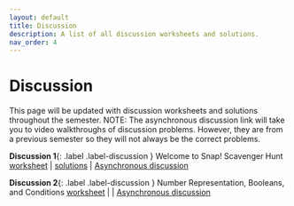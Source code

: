 ```yaml
---
layout: default
title: Discussion
description: A list of all discussion worksheets and solutions.
nav_order: 4
---
```


# Discussion

This page will be updated with discussion worksheets and solutions throughout the semester.
NOTE: The asynchronous discussion link will take you to video walkthroughs of discussion problems. However, they are from a previous semester so they will not always be the correct problems.

**Discussion 1**{: .label .label-discussion } Welcome to Snap! Scavenger Hunt [worksheet](https://drive.google.com/file/d/1uJTkCdiCNF_rUUsnK4wv3eg9NhwaSwcA/view?usp=sharing) | [solutions](https://drive.google.com/file/d/1KjIGuhANJ-ptCXARWNvjBXvnr4RqAGCe/view?usp=sharing) | [Asynchronous discussion](https://www.youtube.com/playlist?list=PLFtj8IkGH5MK2wGnoWTKh0Vg8FEfJlvFz)

**Discussion 2**{: .label .label-discussion } Number Representation, Booleans, and Conditions [worksheet](https://drive.google.com/file/d/1klLzhoJV69Nt1vyhMciKMqyxZn89O3mf/view?usp=sharing) \| | [Asynchronous discussion](https://www.youtube.com/playlist?list=PLFtj8IkGH5MIvW8lYOoODMcF4uMd3AfOQ)

<!-- **Discussion 3**{: .label .label-discussion } Domain and Range, HOFs, Scoping [worksheet](https://drive.google.com/file/d/1hG5RY7G7aaUvi9iL_f7HTXxcPkKqq6rx/view?usp=sharing) \| | [Asynchronous discussion](https://www.youtube.com/playlist?list=PLFtj8IkGH5MKweAzb42I5sjEXz5oq-y_8)

**Discussion 4**{: .label .label-discussion} Algorithms and Quest Recap [worksheet](https://drive.google.com/file/d/1UfHtqyvbWv8J7QugxI8X9wsc6b8RqGjv/view?usp=sharing) \| |  [Asynchronous discussion](https://youtube.com/playlist?list=PLFtj8IkGH5MIzyIqpYtI7bYzVBsGVawuo)

**Discussion 5**{: .label .label-discussion} Algorithmic Complexity [worksheet](https://drive.google.com/file/d/1sG6rMepSVZO3YEaM90bfkuNzPvUfNC2O/view?usp=sharing) \| | [Asynchronous discussion](https://youtube.com/playlist?list=PLFtj8IkGH5MK-GN21qAEfvdzUPZX6EUSb)

**Discussion 6**{: .label .label-discussion} Intro to Recursion [worksheet](https://drive.google.com/file/d/1Er23a6vSllONQHm99eVpikl9RMboiOey/view?usp=sharing) \| | [Asynchronous discussion](https://youtu.be/NXsKneMkBqQ)

**Discussion 7**{: .label .label-discussion} More Recursion [worksheet](https://drive.google.com/file/d/1ItFhT7J3JtXIHN0XTeQh5JpnyoEtWygf/view?usp=sharinghttps://drive.google.com/file/d/1ItFhT7J3JtXIHN0XTeQh5JpnyoEtWygf/view?usp=sharing) \| | [Asynchronous discussion](https://youtu.be/nEV_73Enq64)

**Discussion 8**{: .label .label-discussion} Midterm Review [worksheet](https://drive.google.com/file/d/1tOLj6bhuKcRositV7G8oV-fTQXsd5zr4/view?usp=sharing) \|

**Discussion 9**{: .label .label-discussion} Intro to Python [[worksheet](https://drive.google.com/file/d/1VbcIfgA9ZQF5_RTZVaayE7FmyFcps9-M/view?usp=sharing) \|

**Discussion 10**{: .label .label-discussion} List Comprehensions and Dictionaries [worksheet](https://drive.google.com/file/d/1ENjbCov-awy-u1rmHk335Jyn04OOo-1G/view?usp=sharing) \|

**Discussion 11**{: .label .label-discussion} Object-Oriented Programming
[worksheet](https://drive.google.com/file/d/1E0yUclFOdEPJ9YqoVBeS12EYvGazkxh0/view?usp=sharing) \| | [Asynchronous Discussion](https://youtube.com/playlist?list=PLMsOuq00L119gT9H7QQD02YBD0yWoVrGQ)

**Discussion 12**{: .label .label-discussion} Python HOFs, Lambdas, Tree Recursion
[worksheet](https://drive.google.com/file/d/1Y6Bolkb6kvtiGlAwObRAucDiF0nfD59J/view?usp=sharing)

**Discussion 15**{: .label .label-discussion} Final Review and Farewell [worksheet](https://drive.google.com/file/d/12g_OIAQyhimXPJdk1joP_wwTBx9jZthf/view?usp=sharing) \| | [Getting Involved in CS Slides](https://docs.google.com/presentation/d/1qJExiDlsnAEZQgW1682oYrMxfNxPQTTPDoXOdD1GiqI/edit?usp=sharing) -->
